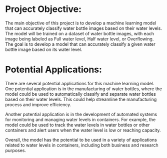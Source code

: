# Project Objective:
The main objective of this project is to develop a machine learning model that can accurately classify water bottle images based on their water levels. The model will be trained on a dataset of water bottle images, with each image being labeled as Full water level, Half water level, or Overflowing. The goal is to develop a model that can accurately classify a given water bottle image based on its water level.

# Potential Applications:
There are several potential applications for this machine learning model. One potential application is in the manufacturing of water bottles, where the model could be used to automatically classify and separate water bottles based on their water levels. This could help streamline the manufacturing process and improve efficiency.

Another potential application is in the development of automated systems for monitoring and managing water levels in containers. For example, the model could be used to track the water levels in water bottles or other containers and alert users when the water level is low or reaching capacity.

Overall, the model has the potential to be used in a variety of applications related to water levels in containers, including both business and research purposes.
  
